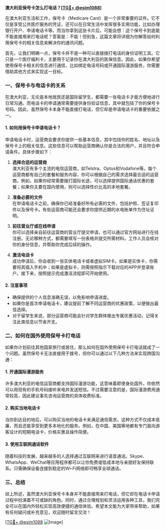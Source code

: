 **澳大利亚保号卡怎么打电话？[[TG💪+ @esim1088](https://t.me/s/esim1088)]**

在澳大利亚生活和工作，保号卡（Medicare Card）是一个非常重要的证件。它不仅是享受公共医疗服务的凭证，还可以在日常生活中发挥很多实用功能，比如办理银行开户、申请电话卡等。而当你拿到这张卡片后，可能会想：这个保号卡到底能不能直接用来打电话呢？答案是：不能！但别急，这篇文章将详细为你解答如何利用保号卡的相关信息来解决你的通讯问题。

首先，让我们明确一点，保号卡并不是一种可以直接拨打电话的身份证明工具。它只是一个医疗福利卡，主要用于记录你在澳大利亚的医保信息。因此，如果你希望使用保号卡相关的信息进行通信，比如绑定电话号码或开通国际漫游服务，你需要借助其他方式来实现这一目标。

### **一、保号卡与电话卡的关系**
在澳大利亚，无论是本地居民还是国际留学生，都需要一张电话卡才能方便地进行日常沟通。而电话卡的申请通常需要提供身份验证信息，其中就包括了你的保号卡号码。因此，虽然保号卡本身不能直接打电话，但它却是申请电话卡的重要依据之一。

#### **1. 如何用保号卡申请电话卡？**
申请电话卡时，运营商会要求你提供一些基本信息，其中包括你的姓名、地址以及保号卡上的相关信息。这些信息可以帮助运营商确认你是合法的用户，并且符合申请条件。具体步骤如下：

1. **选择合适的运营商**  
   澳大利亚有多个主流的电信运营商，如Telstra、Optus和Vodafone等。每个运营商都有自己的套餐和服务内容，你可以根据自己的需求选择最合适的运营商。例如，如果你经常需要拨打国际长途，可以选择提供国际通话优惠的套餐；如果你主要在国内使用，则可以选择性价比高的本地套餐。

2. **准备必要的文件**  
   在申请电话卡之前，确保你已经准备好所有必需的文件，包括护照、签证复印件以及保号卡。有些运营商可能还会要求你提供近期的水电账单作为住址证明。

3. **前往营业厅或在线申请**  
   你可以选择亲自前往运营商的营业厅提交申请，也可以通过官方网站进行在线注册。无论哪种方式，都需要填写一份表格并提交所需材料。工作人员会核对你的身份信息，并帮助你完成后续的操作。

4. **激活电话卡**  
   成功申请后，你会收到一张实体电话卡或者虚拟SIM卡。如果是实体卡，你需要将其插入手机中；如果是虚拟卡，则需按照指示下载对应的APP并登录账户。接下来，按照提示完成激活流程即可开始使用。

#### **2. 注意事项**
- 确保提供的个人信息准确无误，以免影响申请进度。
- 如果你是首次申请电话卡，建议提前了解不同运营商的优惠政策，以便做出最佳选择。
- 对于留学生来说，部分运营商可能会针对学生群体推出专属优惠活动，记得关注此类信息以节省开支。

### **二、如何在国外使用保号卡打电话**
如果你计划前往其他国家旅行或居住，那么如何在国外使用保号卡打电话就成了一个问题。虽然保号卡无法直接用于拨号，但你可以通过以下几种方法来实现跨国沟通：

#### **1. 开通国际漫游服务**
许多澳大利亚的电信运营商都支持国际漫游功能，这意味着即使身处国外，你依然可以用现有的手机号码接听来电并发送短信。不过需要注意的是，国际漫游费用通常较高，因此建议事先咨询运营商的具体收费标准。

#### **2. 购买当地电话卡**
当你到达目的地后，可以购买当地的电话卡来满足通信需求。这种方式不仅成本低廉，而且还能享受到更多本地化的服务。例如，在中国、美国等地都有专门面向游客设计的短期电话卡，价格实惠且操作简便。

#### **3. 使用互联网通话软件**
随着科技的发展，越来越多的人选择通过互联网来进行语音通话。Skype、WhatsApp、WeChat等应用程序都可以让你免费或低成本地与亲朋好友保持联系。只需确保设备连接到稳定的Wi-Fi网络即可畅享全球通话。

### **三、总结**
综上所述，虽然澳大利亚保号卡本身并不能直接用来打电话，但它却在电话卡申请过程中扮演着不可或缺的角色。同时，通过合理规划和灵活运用各种工具，我们完全可以在国内外轻松实现高效便捷的通信体验。希望本文能为大家带来帮助，如果有任何疑问或补充意见，欢迎随时留言交流！

[[TG💪+ @esim1088](https://t.me/s/esim1088) ![Image](https://i.postimg.cc/4NQfJmqS/Snipaste-2025-05-13-00-14-12.png)]